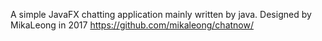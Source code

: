 A simple JavaFX chatting application mainly written by java.
Designed by MikaLeong in 2017
https://github.com/mikaleong/chatnow/
